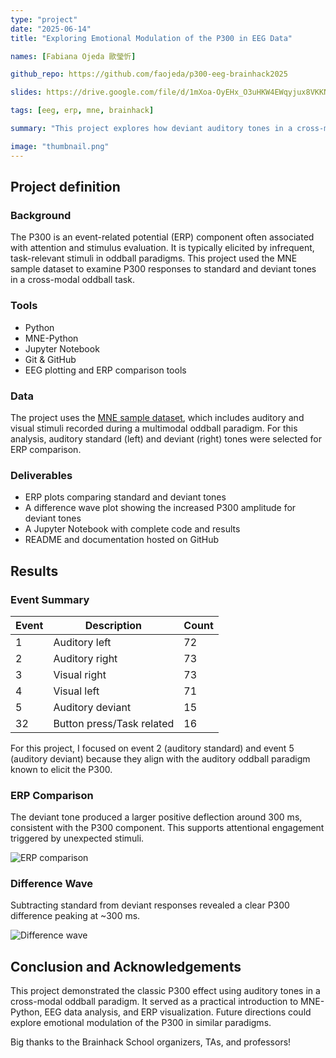```yaml
---
type: "project"
date: "2025-06-14"
title: "Exploring Emotional Modulation of the P300 in EEG Data"

names: [Fabiana Ojeda 歐瑩忻]

github_repo: https://github.com/faojeda/p300-eeg-brainhack2025

slides: https://drive.google.com/file/d/1mXoa-OyEHx_O3uHKW4EWqyjux8VKKN_g/view?usp=drive_link

tags: [eeg, erp, mne, brainhack]

summary: "This project explores how deviant auditory tones in a cross-modal oddball paradigm elicit a stronger P300 component using EEG data from the MNE sample dataset. The analysis focuses on ERP comparison and difference waves, setting the stage for future investigations on emotional modulation of P300."

image: "thumbnail.png"
---
```


## Project definition

### Background

The P300 is an event-related potential (ERP) component often associated with attention and stimulus evaluation. It is typically elicited by infrequent, task-relevant stimuli in oddball paradigms. This project used the MNE sample dataset to examine P300 responses to standard and deviant tones in a cross-modal oddball task.

### Tools

- Python  
- MNE-Python  
- Jupyter Notebook  
- Git & GitHub  
- EEG plotting and ERP comparison tools  

### Data

The project uses the [MNE sample dataset](https://mne.tools/stable/overview/datasets_index.html#sample), which includes auditory and visual stimuli recorded during a multimodal oddball paradigm. For this analysis, auditory standard (left) and deviant (right) tones were selected for ERP comparison.

### Deliverables

- ERP plots comparing standard and deviant tones  
- A difference wave plot showing the increased P300 amplitude for deviant tones  
- A Jupyter Notebook with complete code and results  
- README and documentation hosted on GitHub  

## Results

### Event Summary

| Event | Description                     | Count  |
|-------|---------------------------------|--------|
| 1     | Auditory left                   | 72     |
| 2     | Auditory right                  | 73     |
| 3     | Visual right                    | 73     |
| 4     | Visual left                     | 71     |
| 5     | Auditory deviant                | 15     |
| 32    | Button press/Task related       | 16     |

For this project, I focused on event 2 (auditory standard) and event 5 (auditory deviant) because they align with the auditory oddball paradigm known to elicit the P300.

### ERP Comparison

The deviant tone produced a larger positive deflection around 300 ms, consistent with the P300 component. This supports attentional engagement triggered by unexpected stimuli.

![ERP comparison](figures/erp_comparison.png)

### Difference Wave

Subtracting standard from deviant responses revealed a clear P300 difference peaking at ~300 ms.

![Difference wave](figures/difference_wave.png)

## Conclusion and Acknowledgements

This project demonstrated the classic P300 effect using auditory tones in a cross-modal oddball paradigm. It served as a practical introduction to MNE-Python, EEG data analysis, and ERP visualization. Future directions could explore emotional modulation of the P300 in similar paradigms.

Big thanks to the Brainhack School organizers, TAs, and professors!
